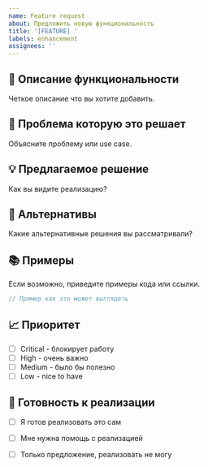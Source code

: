 ```yaml
---
name: Feature request
about: Предложить новую функциональность
title: '[FEATURE] '
labels: enhancement
assignees: ''
---
```


## 🚀 Описание функциональности

Четкое описание что вы хотите добавить.

## 🎯 Проблема которую это решает

Объясните проблему или use case.

## 💡 Предлагаемое решение

Как вы видите реализацию?

## 🔄 Альтернативы

Какие альтернативные решения вы рассматривали?

## 📚 Примеры

Если возможно, приведите примеры кода или ссылки.

```cpp
// Пример как это может выглядеть
```

## 📈 Приоритет

- [ ] Critical - блокирует работу
- [ ] High - очень важно
- [ ] Medium - было бы полезно
- [ ] Low - nice to have

## 🤝 Готовность к реализации

- [ ] Я готов реализовать это сам
- [ ] Мне нужна помощь с реализацией
- [ ] Только предложение, реализовать не могу


